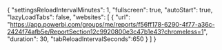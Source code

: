 {
  "settingsReloadIntervalMinutes": 1,
  "fullscreen": true,
  "autoStart": true,
  "lazyLoadTabs": false,
  "websites": [
    {
      "url": "https://app.powerbi.com/groups/me/reports/f56ff178-6290-4f77-a36c-2424f74afb5e/ReportSection12c9920800e3c47b1e43?chromeless=1",
      "duration": 30,
      "tabReloadIntervalSeconds":650
    }
  ]
}
